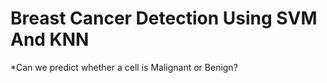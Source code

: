 # Breast Cancer Detection Using SVM And KNN

*Can we predict whether a cell is Malignant or Benign?
